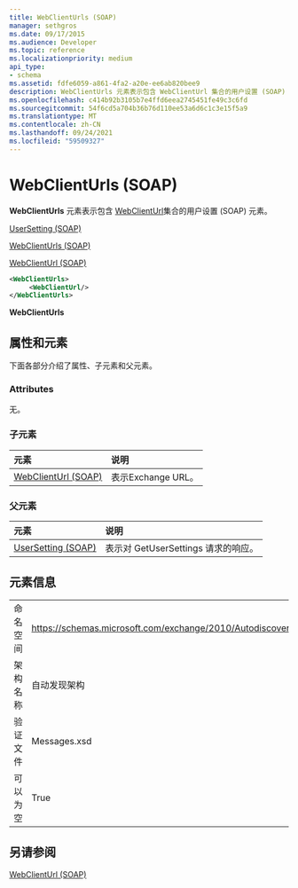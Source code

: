 ```yaml
---
title: WebClientUrls (SOAP)
manager: sethgros
ms.date: 09/17/2015
ms.audience: Developer
ms.topic: reference
ms.localizationpriority: medium
api_type:
- schema
ms.assetid: fdfe6059-a861-4fa2-a20e-ee6ab820bee9
description: WebClientUrls 元素表示包含 WebClientUrl 集合的用户设置 (SOAP) 元素。
ms.openlocfilehash: c414b92b3105b7e4ffd6eea2745451fe49c3c6fd
ms.sourcegitcommit: 54f6cd5a704b36b76d110ee53a6d6c1c3e15f5a9
ms.translationtype: MT
ms.contentlocale: zh-CN
ms.lasthandoff: 09/24/2021
ms.locfileid: "59509327"
---
```

# <a name="webclienturls-soap"></a>WebClientUrls (SOAP)

**WebClientUrls** 元素表示包含 [WebClientUrl](webclienturl-soap.md)集合的用户设置 (SOAP) 元素。 
  
[UserSetting (SOAP)](usersetting-soap.md)
  
[WebClientUrls (SOAP)](webclienturls-soap.md)
  
[WebClientUrl (SOAP)](webclienturl-soap.md)
  
```XML
<WebClientUrls>
     <WebClientUrl/>
</WebClientUrls>

```

 **WebClientUrls**
## <a name="attributes-and-elements"></a>属性和元素

下面各部分介绍了属性、子元素和父元素。
  
### <a name="attributes"></a>Attributes

无。
  
### <a name="child-elements"></a>子元素

|**元素**|**说明**|
|:-----|:-----|
|[WebClientUrl (SOAP)](webclienturl-soap.md) <br/> |表示Exchange URL。  <br/> |
   
### <a name="parent-elements"></a>父元素

|**元素**|**说明**|
|:-----|:-----|
|[UserSetting (SOAP)](usersetting-soap.md) <br/> |表示对 GetUserSettings 请求的响应。  <br/> |
   
## <a name="element-information"></a>元素信息

|||
|:-----|:-----|
|命名空间  <br/> |https://schemas.microsoft.com/exchange/2010/Autodiscover  <br/> |
|架构名称  <br/> |自动发现架构  <br/> |
|验证文件  <br/> |Messages.xsd  <br/> |
|可以为空  <br/> |True  <br/> |
   
## <a name="see-also"></a>另请参阅



[WebClientUrl (SOAP)](webclienturl-soap.md)

